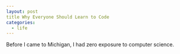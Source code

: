 ```yaml
---
layout: post
title Why Everyone Should Learn to Code
categories:
  - life
---
```


Before I came to Michigan, I had zero exposure to computer science.

